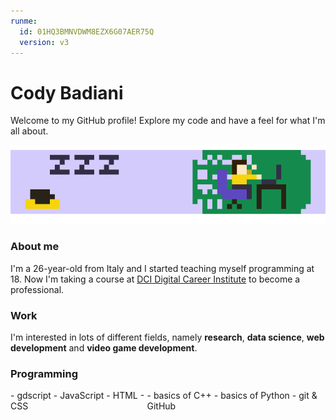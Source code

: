 ```yaml
---
runme:
  id: 01HQ3BMNVDWM8EZX6G07AER75Q
  version: v3
---
```


# <span style="">Cody Badiani</span>

Welcome to my GitHub profile!
Explore my code and have a feel for what I'm all about.

![pixel art gif of me at work](./gh-anim.gif)

### About me

I'm a 26-year-old from Italy and I started teaching myself programming at 18. Now I'm taking a course at [DCI Digital Career Institute](https://digitalcareerinstitute.org/) to become a professional.

### Work

I'm interested in lots of different fields, namely **research**, **data science**, **web development** and **video game development**.

### Programming

<div style="display:flex">
<div style="display:flex; flex-direction:column;">
- gdscript
- JavaScript
- HTML
- CSS
</div>
<div style="display:flex; flex-direction:column;">
- basics of C++
- basics of Python
- git & GitHub
</div>
</div>
